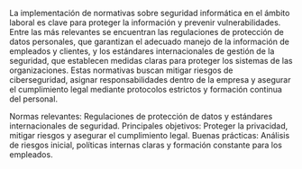 La implementación de normativas sobre seguridad informática en el ámbito laboral es clave para proteger la información y prevenir vulnerabilidades. Entre las más relevantes se encuentran las regulaciones de protección de datos personales, que garantizan el adecuado manejo de la información de empleados y clientes, y los estándares internacionales de gestión de la seguridad, que establecen medidas claras para proteger los sistemas de las organizaciones. Estas normativas buscan mitigar riesgos de ciberseguridad, asignar responsabilidades dentro de la empresa y asegurar el cumplimiento legal mediante protocolos estrictos y formación continua del personal.

Normas relevantes: Regulaciones de protección de datos y estándares internacionales de seguridad.
Principales objetivos: Proteger la privacidad, mitigar riesgos y asegurar el cumplimiento legal.
Buenas prácticas: Análisis de riesgos inicial, políticas internas claras y formación constante para los empleados.

